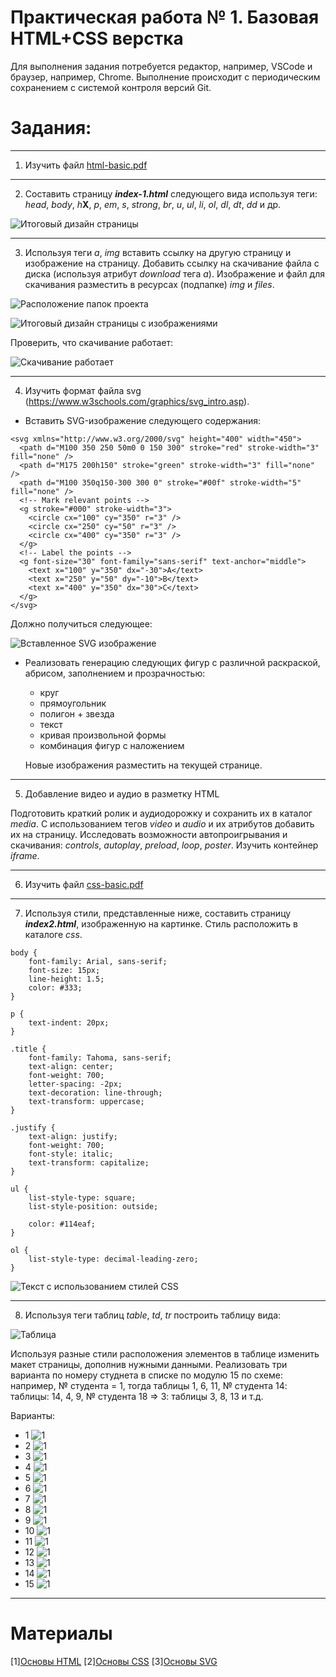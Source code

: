 # Практическая работа № 1. Базовая HTML+CSS верстка

Для выполнения задания потребуется редактор, например, VSCode и браузер, например, Chrome. Выполнение происходит с периодическим сохранением с системой контроля версий Git.

# Задания:

---------------

1. Изучить файл [html-basic.pdf](/01/files/html-basic.pdf)
   
---------------

2. Составить страницу ***index-1.html*** следующего вида используя теги: *head*, *body*, *h***X**, *p*, *em*, *s*, *strong*, *br*, *u*, *ul*, *li*, *ol*, *dl*, *dt*, *dd* и др.

![Итоговый дизайн страницы](/01/img/img1.png)

---------------

3. Используя теги *a*, *img* вставить ссылку на другую страницу и изображение на страницу. Добавить ссылку на скачивание файла с диска (используя атрибут *download* тега *a*). Изображение и файл для скачивания разместить в ресурсах (подпапке) *img* и *files*.

![Расположение папок проекта](/01/img/img2.png)

![Итоговый дизайн страницы с изображениями](/01/img/img3.png)

Проверить, что скачивание работает:

![Скачивание работает](/01/img/img4.png)

---------------

4. Изучить формат файла svg (https://www.w3schools.com/graphics/svg_intro.asp). 
   
* Вставить SVG-изображение следующего содержания:

```
<svg xmlns="http://www.w3.org/2000/svg" height="400" width="450">
  <path d="M100 350 250 50m0 0 150 300" stroke="red" stroke-width="3" fill="none" />
  <path d="M175 200h150" stroke="green" stroke-width="3" fill="none" />
  <path d="M100 350q150-300 300 0" stroke="#00f" stroke-width="5" fill="none" />
  <!-- Mark relevant points -->
  <g stroke="#000" stroke-width="3">
    <circle cx="100" cy="350" r="3" />
    <circle cx="250" cy="50" r="3" />
    <circle cx="400" cy="350" r="3" />
  </g>
  <!-- Label the points -->
  <g font-size="30" font-family="sans-serif" text-anchor="middle">
    <text x="100" y="350" dx="-30">A</text>
    <text x="250" y="50" dy="-10">B</text>
    <text x="400" y="350" dx="30">C</text>
  </g>
</svg>
```

Должно получиться следующее:

![Вставленное SVG изображение](/01/img/img5.png)

* Реализовать генерацию следующих фигур с различной раскраской, абрисом, заполнением и прозрачностью:
  - круг
  - прямоугольник
  - полигон + звезда
  - текст
  - кривая произвольной формы
  - комбинация фигур с наложением
   
   Новые изображения разместить на текущей странице.

---------------

5. Добавление видео и аудио в разметку HTML

Подготовить краткий ролик и аудиодорожку и сохранить их в каталог *media*. С использованием тегов *video* и *audio* и их атрибутов добавить их на страницу. Исследовать возможности автопроигрывания и скачивания: *controls*, *autoplay*, *preload*, *loop*, *poster*.
Изучить контейнер *iframe*.

---------------

6. Изучить файл [css-basic.pdf](/01/files/css-basic.pdf)

---------------

7. Используя стили, представленные ниже, составить страницу ***index2.html***, изображенную на картинке. Стиль расположить в каталоге *css*.

```
body {
    font-family: Arial, sans-serif;
    font-size: 15px;
    line-height: 1.5;
    color: #333;
}

p {
    text-indent: 20px;
}

.title {
    font-family: Tahoma, sans-serif;
    text-align: center;
    font-weight: 700;
    letter-spacing: -2px;
    text-decoration: line-through;
    text-transform: uppercase;
}

.justify {
    text-align: justify;
    font-weight: 700;
    font-style: italic;
    text-transform: capitalize;
}

ul {
    list-style-type: square;
    list-style-position: outside;

    color: #114eaf;
}

ol {
    list-style-type: decimal-leading-zero;
}
```

![Текст с использованием стилей CSS](/01/img/img6.png)

---------------

8. Используя теги таблиц *table*, *td*, *tr* построить таблицу вида:

![Таблица](/01/img/img7.png)

Используя разные стили расположения элементов в таблице изменить макет страницы, дополнив нужными данными. Реализовать три варианта по номеру студнета в списке по модулю 15 по схеме: например, № студента = 1, тогда таблицы 1, 6, 11, № студента 14: таблицы: 14, 4, 9,  № студента 18 => 3: таблицы  3, 8, 13 и т.д.

Варианты:

- 1  ![1](/01/img/table1.jpg)
- 2  ![1](/01/img/table2.jpg)
- 3  ![1](/01/img/table3.jpg)
- 4  ![1](/01/img/table4.jpg)
- 5  ![1](/01/img/table5.jpg)
- 6  ![1](/01/img/table6.jpg)
- 7  ![1](/01/img/table7.jpg)
- 8  ![1](/01/img/table8.jpg)
- 9  ![1](/01/img/table9.jpg)
- 10 ![1](/01/img/table10.jpg)
- 11 ![1](/01/img/table11.jpg)
- 12 ![1](/01/img/table12.jpg)
- 13 ![1](/01/img/table13.jpg)
- 14 ![1](/01/img/table14.jpg)
- 15 ![1](/01/img/table15.jpg)


---------------

# Материалы

[1][Основы HTML](https://www.w3schools.com/html/default.asp)
[2][Основы CSS](https://www.w3schools.com/css/default.asp)
[3][Основы SVG](https://www.w3schools.com/graphics/svg_intro.asp)